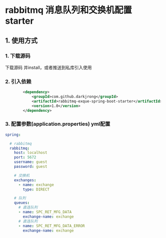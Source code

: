 # rabbitmq 消息队列和交换机配置 starter

## 1. 使用方式

### 1. 下载源码

下载源码 并install，或者推送到私库引入使用

### 2. 引入依赖

```xml
        <dependency>
            <groupId>com.github.darkjrong</groupId>
            <artifactId>rabbitmq-exque-spring-boot-starter</artifactId>
            <version>1.0</version>
        </dependency>
```

### 3. 配置参数(application.properties)  yml配置
```yaml
spring:

  # rabbitmq
  rabbitmq:
    host: localhost
    port: 5672
    username: guest
    password: guest

    # 交换机
    exchanges:
      - name: exchange
        type: DIRECT

    # 队列
    queues:
      # 直连队列
      - name: SPC_RET_MFG_DATA
        exchange-name: exchange
      # 直连队列
      - name: SPC_RET_MFG_DATA_ERROR
        exchange-name: exchange

```














